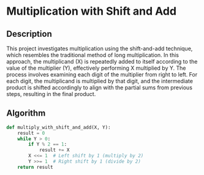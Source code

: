 # Multiplication with Shift and Add

## Description
This project investigates multiplication using the shift-and-add technique,
which resembles the traditional method of long multiplication.
In this approach, the multiplicand (X) is repeatedly added to itself according to the value of the multiplier (Y),
effectively performing X multiplied by Y.
The process involves examining each digit of the multiplier from right to left.
For each digit, the multiplicand is multiplied by that digit, and the intermediate product is shifted accordingly to align with the partial sums from previous steps, resulting in the final product.

## Algorithm
```python
def multiply_with_shift_and_add(X, Y):
    result = 0
    while Y > 0:
        if Y % 2 == 1:
            result += X
        X <<= 1  # Left shift by 1 (multiply by 2)
        Y >>= 1  # Right shift by 1 (divide by 2)
    return result
```
